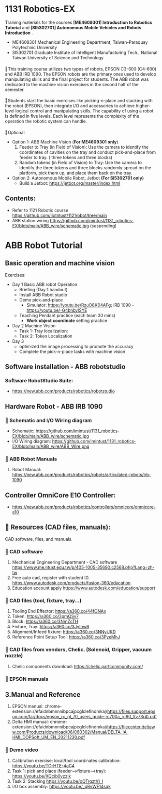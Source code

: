 # 1131 Robotics-EX
Training materials for the courses **[ME4609301] Introduction to Robotics Tutorial**
 and **[SI5302701] Autonomous Mobile Vehicles and Robots Introduction**
.
- ME4609301 Mechanical Engineering Department, Taiwan-Paraquay Polytechnic University
- SI5302701 Graduate Institute of Intelligent Manufacturing Tech., National Taiwan University of Science and Technology
####
🥇This training course utilizes two types of robots, EPSON C3-600 (C4-600) and ABB IRB 1090. The EPSON robots are the primary ones used to develop manipulating skills and the final project for students. The ABB robot was dedicated to the machine vision exercises in the second half of the semester. 
####
🥈Students start the basic exercises like picking-n-place and stacking with the robot (EPSON), then integrate I/O and accessories to achieve higher-level logical control and manipulating skills. The capability of using a robot is defined in five levels. Each level represents the complexity of the operation the robotic system can handle.
#### 
🥉Optional 
- Option 1: ABB Machine Vision (**For ME4609301 only**)
  1. Feeder to Tray (in Field of Vision): Use the camera to identify the coordinates of cavities on the tray and conduct pick-and-place from feeder to tray. ( three tokens and three blocks)
  2. Random tokens (in Field of Vision) to Tray: Use the camera to identify the three tokens and three blocks randomly spread on the platform, pick them up, and place them back on the tray.  
- Option 2: Autonomous Mobile Robot, Jetbot **(For SI5302701 only)**
  - Build a Jetbot:  https://jetbot.org/master/index.html   
## Contents: 
- Refer to 1121 Robotic course https://github.com/iiotntust/1121robot/tree/main
- ABB station wiring https://github.com/imintust/1131_robotics-EX/blob/main/ABB_wire/schematic.jpg (suspending)
# ABB Robot Tutorial
## Basic operation and machine vision
Exercises:
- Day 1 Basic ABB robot Operation 
  - Briefing (Day 1 handout)
  - Install ABB Robot studio
  - Demo pick-and-place
    - Simulator: https://youtu.be/RzuO8K04AFg; IRB 1090 - https://youtu.be/-G4bnbylSYE  
  - Teaching Pendant practice (each team 30 mins)
    - **Work object coordinate** setting practice 
 - Day 2 Machine Vision
    - Task 1: Tray localization:
    - Task 2: Token Localization  
 - Day 3
    - optimized the image processing to promote the accuracy
    - Complete the pick-n-place tasks with machine vision    

## Software installation - ABB robotstudio
### Software RobotStudio Suite:
- https://new.abb.com/products/robotics/robotstudio
## Hardware Robot - ABB IRB 1090
### :small_blue_diamond: Schematic and I/O Wiring diagram 
- Schematic: https://github.com/imintust/1131_robotics-EX/blob/main/ABB_wire/schematic.jpg
- I/O Wiring diagram:  https://github.com/imintust/1131_robotics-EX/blob/main/ABB_wire/ABB_Wire.png
### :small_blue_diamond: ABB Robot Manuals
1. Robot Manual: https://new.abb.com/products/robotics/robots/articulated-robots/irb-1090
## Controller OmniCore E10 Controller:
- https://new.abb.com/products/robotics/controllers/omnicore/omnicore-e10




## :feet: Resources (CAD files, manuals):
CAD software, files, and manuals.
### :small_blue_diamond: CAD software
1. Mechanical Engineering Department - CAD software 
https://www.me.ntust.edu.tw/p/405-1005-35690,c2568.php?Lang=zh-tw
2. Free auto cad, register with student ID. 
https://www.autodesk.com/products/fusion-360/education
3. Education account apply
https://www.autodesk.com/education/support

### :small_blue_diamond: CAD files (tool, fixture, tray…)
1. Tooling End Effector: https://a360.co/44fONAx 
2. Token: https://a360.co/3pmQSv7
3. Block: https://a360.co/3NmZcTH
4. Fixture, Tray: https://a360.co/3JyIhw6
5. Alignment/Infeed fixture: https://a360.co/3NNyUKD
6. Reference Point Setup Tool: https://a360.co/3PyeMhJ

### :small_blue_diamond: CAD files from vendors, Chelic. (Solenoid, Gripper, vacuum nozzle)
1. Chelic components download: https://chelic.partcommunity.com/

### :small_blue_diamond: EPSON manuals
## 3.Manual and Reference
1. EPSON manual:
chrome-extension://efaidnbmnnnibpcajpcglclefindmkaj/https://files.support.epson.com/far/docs/epson_rc_pl_70_users_guide-rc700a_rc90_t(v73r4).pdf  
2. Delta HMI manual: chrome-extension://efaidnbmnnnibpcajpcglclefindmkaj/https://filecenter.deltaww.com/Products/download/06/060302/Manual/DELTA_IA-HMI_DOPSoft_UM_EN_20211230.pdf
### :small_blue_diamond: Demo video
1. Calibration exercise: local/tool coordinates calibration: https://youtu.be/TOrHTE-4aC4
2. Task 1: pick and place (feeder-->fixture-->tray): https://youtu.be/XQcib0vzzIk
3. Task 2: Stacking https://youtu.be/oQTrqzth1_I
4. I/O box assembly: https://youtu.be/_gBvWF14sqk
